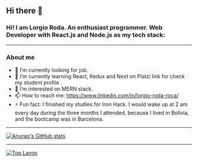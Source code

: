 ## Hi there 👋
###  **Hi! I am Lorgio Roda. An enthusiast programmer. Web Developer with React.js and Node.js as my tech stack:**
------------

### About me
- 🔭 I’m currently looking for job.
- 🌱 I’m currently learning React, Redux and Next on Platzi link for check my student profile .
- 🤔 I’m interested on MERN stack.
- 📫 How to reach me: https://www.linkedin.com/in/lorgio-roda-roca/
- ⚡ Fun fact: I finished my studies for Iron Hack. I would wake up at 2 am every day during the three months I attended, because I lived in Bolivia, and the bootcamp was in Barcelona.

------------

[![Anurag's GitHub stats](https://github-readme-stats.vercel.app/api?username=LorgioRoda&show_icons=true&theme=tokyonight)](https://github.com/anuraghazra/github-readme-stats)

------------


[![Top Langs](https://github-readme-stats.vercel.app/api/top-langs/?username=LorgioRoda&layout=compact&theme=tokyonight)](https://github.com/anuraghazra/github-readme-stats)

